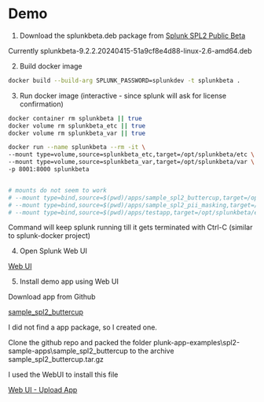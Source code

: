 # Demo

1. Download the splunkbeta.deb package from [Splunk SPL2 Public Beta](https://voc.splunk.com/preview/spl2-appdev-beta) 

Currently splunkbeta-9.2.2.20240415-51a9cf8e4d88-linux-2.6-amd64.deb

2. Build docker image

```sh
docker build --build-arg SPLUNK_PASSWORD=splunkdev -t splunkbeta . 
```

3. Run docker image (interactive - since splunk will ask for license confirmation)

```sh
docker container rm splunkbeta || true
docker volume rm splunkbeta_etc || true
docker volume rm splunkbeta_var || true

docker run --name splunkbeta --rm -it \
--mount type=volume,source=splunkbeta_etc,target=/opt/splunkbeta/etc \
--mount type=volume,source=splunkbeta_var,target=/opt/splunkbeta/var \
-p 8001:8000 splunkbeta


# mounts do not seem to work
# --mount type=bind,source=$(pwd)/apps/sample_spl2_buttercup,target=/opt/splunkbeta/etc/apps/sample_spl2_buttercup \
# --mount type=bind,source=$(pwd)/apps/sample_spl2_pii_masking,target=/opt/splunkbeta/etc/apps/sample_spl2_pii_masking \
# --mount type=bind,source=$(pwd)/apps/testapp,target=/opt/splunkbeta/etc/apps/testapp \
```

Command will keep splunk running till it gets terminated with Ctrl-C (similar to splunk-docker project)

4. Open Splunk Web UI

[Web UI](127.0.0.1:8001/en-US/app/search/search)

5. Install demo app using Web UI

Download app from Github 

[sample_spl2_buttercup](https://github.com/splunk/splunk-app-examples/tree/master/spl2-sample-apps/sample_spl2_buttercup)

I did not find a app package, so I created one.

Clone the github repo and packed the folder plunk-app-examples\spl2-sample-apps\sample_spl2_buttercup to the archive sample_spl2_buttercup.tar.gz

I used the WebUI to install this file

[Web UI - Upload App](http://127.0.0.1:8001/en-US/manager/appinstall/_upload)
